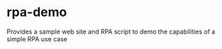 # rpa-demo
Provides a sample web site and RPA script to demo the capabilities of a simple RPA use case
